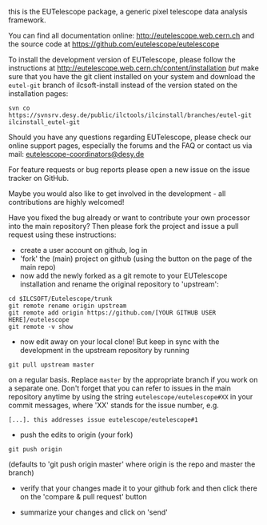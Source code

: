 this is the EUTelescope package, a generic pixel telescope data
analysis framework.

You can find all documentation online: http://eutelescope.web.cern.ch
and the source code at https://github.com/eutelescope/eutelescope

To install the development version of EUTelescope, please follow the instructions at http://eutelescope.web.cern.ch/content/installation *but* make sure that you have the git client installed on your system and download the ```eutel-git``` branch of ilcsoft-install instead of the version stated on the installation pages:
```
svn co https://svnsrv.desy.de/public/ilctools/ilcinstall/branches/eutel-git ilcinstall_eutel-git
```

Should you have any questions regarding EUTelescope, please check our
online support pages, especially the forums and the FAQ or contact us
via mail: eutelescope-coordinators@desy.de

For feature requests or bug reports please open a new issue on the issue tracker on GitHub.

Maybe you would also like to get involved in the development - all
contributions are highly welcomed!

Have you fixed the bug already or want to contribute your own processor into the main repository? Then please fork the 
project and issue a pull request using these instructions:


* create a user account on github, log in
* 'fork' the (main) project on github (using the button on the page of the main repo)
* now add the newly forked as a git remote to your EUTelescope installation and rename the original repository to 'upstream':
```
cd $ILCSOFT/Eutelescope/trunk
git remote rename origin upstream
git remote add origin https://github.com/[YOUR GITHUB USER HERE]/eutelescope
git remote -v show
```
* now edit away on your local clone! But keep in sync with the development in the upstream repository by running
```
git pull upstream master
```
on a regular basis. Replace ```master``` by the appropriate branch if you work on a separate one.
Don't forget that you can refer to issues in the main repository anytime by using the string ```eutelescope/eutelescope#XX``` in your commit messages, where 'XX' stands for the issue number, e.g.
```
[...]. this addresses issue eutelescope/eutelescope#1
```

* push the edits to origin (your fork)
```
git push origin
```
(defaults to 'git push origin master' where origin is the repo and master the branch)

* verify that your changes made it to your github fork and then click there on the 'compare & pull request' button

* summarize your changes and click on 'send' 
